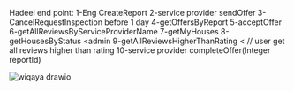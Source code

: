 Hadeel end point:
1-Eng CreateReport
2-service provider sendOffer
3-CancelRequestInspection before 1 day
4-getOffersByReport
5-acceptOffer
6-getAllReviewsByServiceProviderName
7-getMyHouses
8-getHousesByStatus <admin
9-getAllReviewsHigherThanRating <   // user get all reviews higher than rating
10-service provider completeOffer(Integer reportId) 





![wiqaya drawio](https://github.com/user-attachments/assets/6f8e7a7c-b2da-4fd5-8e3f-38b716dd97dd)

